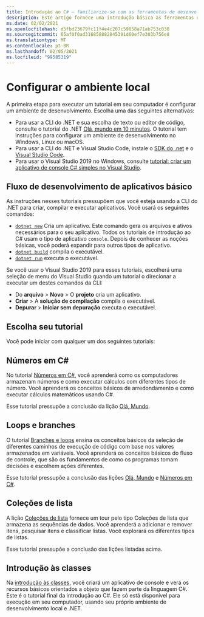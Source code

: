 ```yaml
---
title: Introdução ao C# – familiarize-se com as ferramentas de desenvolvimento
description: Este artigo fornece uma introdução básica às ferramentas que você usará para desenvolver aplicativos C# e .NET no seu computador.
ms.date: 02/02/2021
ms.openlocfilehash: d5fbd23679fc11f4e4c207c59858a71ab753c038
ms.sourcegitcommit: 65af0f0ad316858882845391d60ef7e303b756e8
ms.translationtype: MT
ms.contentlocale: pt-BR
ms.lasthandoff: 02/05/2021
ms.locfileid: "99585319"
---
```

# <a name="set-up-your-local-environment"></a>Configurar o ambiente local

A primeira etapa para executar um tutorial em seu computador é configurar um ambiente de desenvolvimento. Escolha uma das seguintes alternativas:

* Para usar a CLI do .NET e sua escolha de texto ou editor de código, consulte o tutorial do .NET [Olá, mundo em 10 minutos](https://dotnet.microsoft.com/learn/dotnet/hello-world-tutorial/intro). O tutorial tem instruções para configurar um ambiente de desenvolvimento no Windows, Linux ou macOS.
* Para usar a CLI do .NET e Visual Studio Code, instale o [SDK do .net](https://dotnet.microsoft.com/download) e o [Visual Studio Code](https://code.visualstudio.com/).
* Para usar o Visual Studio 2019 no Windows, consulte [tutorial: criar um aplicativo de console C# simples no Visual Studio](/visualstudio/get-started/csharp/tutorial-console).

## <a name="basic-application-development-flow"></a>Fluxo de desenvolvimento de aplicativos básico

As instruções nesses tutoriais pressupõem que você esteja usando a CLI do .NET para criar, compilar e executar aplicativos. Você usará os seguintes comandos:

* [`dotnet new`](../../../core/tools/dotnet-new.md) Cria um aplicativo. Este comando gera os arquivos e ativos necessários para o seu aplicativo. Todos os tutoriais de introdução ao C# usam o tipo de aplicativo `console`. Depois de conhecer as noções básicas, você poderá expandir para outros tipos de aplicativo.
* [`dotnet build`](../../../core/tools/dotnet-build.md) compila o executável.
* [`dotnet run`](../../../core/tools/dotnet-run.md) executa o executável.

Se você usar o Visual Studio 2019 para esses tutoriais, escolherá uma seleção de menu do Visual Studio quando um tutorial o direcionar a executar um destes comandos da CLI:

* Do **arquivo**  >  **Novo**  >  O **projeto** cria um aplicativo.
* **Criar**  >   A **solução de compilação** compila o executável.
* **Depurar**  >  **Iniciar sem depuração** executa o executável.

## <a name="pick-your-tutorial"></a>Escolha seu tutorial

Você pode iniciar com qualquer um dos seguintes tutoriais:

## <a name="numbers-in-c"></a>Números em C\#

No tutorial [Números em C#](numbers-in-csharp-local.md), você aprenderá como os computadores armazenam números e como executar cálculos com diferentes tipos de número. Você aprenderá os conceitos básicos de arredondamento e como executar cálculos matemáticos usando C#.

Esse tutorial pressupõe a conclusão da lição [Olá, Mundo](hello-world.yml).

## <a name="branches-and-loops"></a>Loops e branches

O tutorial [Branches e loops](branches-and-loops-local.md) ensina os conceitos básicos da seleção de diferentes caminhos de execução de código com base nos valores armazenados em variáveis. Você aprenderá os conceitos básicos do fluxo de controle, que são os fundamentos de como os programas tomam decisões e escolhem ações diferentes.

Esse tutorial pressupõe a conclusão das lições [Olá, Mundo](hello-world.yml) e [Números em C#](numbers-in-csharp-local.md).

## <a name="list-collection"></a>Coleções de lista

A lição [Coleções de lista](arrays-and-collections.md) fornece um tour pelo tipo Coleções de lista que armazena as sequências de dados. Você aprenderá a adicionar e remover itens, pesquisar itens e classificar listas. Você explorará os diferentes tipos de listas.

Esse tutorial pressupõe a conclusão das lições listadas acima.

## <a name="introduction-to-classes"></a>Introdução às classes

Na [introdução às classes](introduction-to-classes.md), você criará um aplicativo de console e verá os recursos básicos orientados a objeto que fazem parte da linguagem C#. Este é o tutorial final da introdução ao C#. Ele só está disponível para execução em seu computador, usando seu próprio ambiente de desenvolvimento local e .NET.
